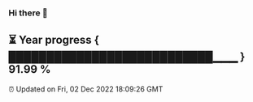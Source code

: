 ### Hi there 👋
⏳ Year progress { ███████████████████████████▁▁▁ } 91.99 %
---
⏰ Updated on Fri, 02 Dec 2022 18:09:26 GMT

